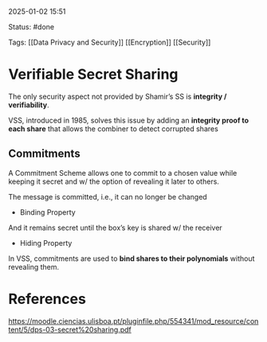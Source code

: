 2025-01-02 15:51

Status: #done 

Tags: [[Data Privacy and Security]] [[Encryption]] [[Security]] 

# Verifiable Secret Sharing

The only security aspect not provided by Shamir’s SS is **integrity / verifiability**.

VSS, introduced in 1985, solves this issue by adding an **integrity proof to each share** that allows the combiner to detect corrupted shares

## Commitments
A Commitment Scheme allows one to commit to a chosen value while keeping it secret and w/ the option of revealing it later to others.

The message is committed, i.e., it can no longer be changed
- Binding Property

And it remains secret until the box’s key is shared w/ the receiver
- Hiding Property

In VSS, commitments are used to **bind shares to their polynomials** without revealing them.
# References

https://moodle.ciencias.ulisboa.pt/pluginfile.php/554341/mod_resource/content/5/dps-03-secret%20sharing.pdf
